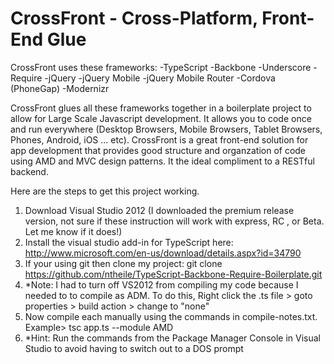 CrossFront - Cross-Platform, Front-End Glue 
==========================================

CrossFront uses these frameworks:
	-TypeScript
	-Backbone
	-Underscore
	-Require
	-jQuery
	-jQuery Mobile
	-jQuery Mobile Router
	-Cordova (PhoneGap)
	-Modernizr
	
CrossFront glues all these frameworks together in a boilerplate project to allow for Large Scale Javascript development. It allows you
to code once and run everywhere (Desktop Browsers, Mobile Browsers, Tablet Browsers, Phones, Android, iOS ... etc). CrossFront is a great front-end solution
for app development that provides good structure and organzation of code using AMD and MVC design patterns. It the ideal compliment to a RESTful backend.

Here are the steps to get this project working.

1. Download Visual Studio 2012 (I downloaded the premium release version, not sure if these instruction will work with express, RC , or Beta. Let me know if it does!)
2. Install the visual studio add-in for TypeScript here: http://www.microsoft.com/en-us/download/details.aspx?id=34790
3. If your using git then clone my project: git clone https://github.com/ntheile/TypeScript-Backbone-Require-Boilerplate.git
4. *Note:  I had to turn off VS2012 from compiling my code because I needed to to compile as ADM. To do this, Right click the .ts file > goto properties > build action > change to "none"
5. Now compile each manually using the commands in compile-notes.txt. Example> tsc app.ts --module AMD
6. *Hint: Run the commands from the Package Manager Console in Visual Studio to avoid having to switch out to a DOS prompt
